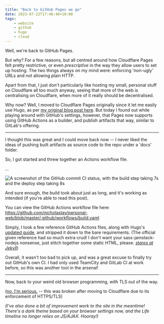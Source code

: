 ```yaml
---
title: "Back to GitHub Pages we go"
date: 2023-07-22T17:46:48+10:00
tags:
    - website
    - github
    - hugo
    - cloud
---
```


Well, we're back to GitHub Pages.

But why? For a few reasons, but all centred around how Cloudflare Pages felt pretty restrictive, or even *prescriptive* in the way they allow users to set up hosting. The two things always on my mind were: enforcing 'non-ugly' URLs and not allowing plain HTTP.

Apart from that, I just don't particularly like hosting my small, personal stuff on Cloudflare all too much anyway, seeing that more of the web is centralising on Cloudflare, when more of it really should be decentralised.

Why now? Well, I moved to Cloudflare Pages originally since it let me easily use Hugo, as per [my original blog post here](/2022/02/17/hugo/). But today I found out while playing around with GitHub's settings, however, that Pages now supports using GitHub Actions as a builder, and publish artifacts that way, similar to GitLab's offering.

---

I thought this was great and I could move back now -- I never liked the ideas of pushing built artifacts as source code to the repo under a 'docs' folder.

So, I got started and threw together an Actions workflow file.

...

![A screenshot of the GitHub commit CI status, with the build step taking 7s and the deploy step taking 8s](/static/post-img/202307-ghactions.jpg "A total of 15s, about the same as Cloudflare!{{< cc >}}")

And sure enough, the build took about just as long, and it's working as intended (if you're able to read this post).

You can view the GitHub Actions workflow file here: https://github.com/nicholastay/personal-web/blob/master/.github/workflows/build.yaml

Simply, I took a few reference GitHub Actions files, along with Hugo's [updated guide](https://gohugo.io/hosting-and-deployment/hosting-on-github/), and stripped it down to the bare requirements. (The official given reference had so much extra crud! I don't want your sass-jamstack-nodejs nonsense, just stitch together some static HTML, please. [*stares at Jekyll*](/2022/02/17/hugo/))

Overall, it wasn't too bad to pick up, and was a great excuse to finally try out GitHub's own CI. I had only used TeamCity and GitLab CI at work before, so this was another tool in the arsenal!

---

Now, back to your weird old browser programming, with TLS out of the way.

([no, I'm serious.](/2022/02/10/redesign/) -- this was broken after moving to Cloudflare due to its enforcement of HTTPS/TLS)

*(I've also done a bit of improvement work to the site in the meantime! There's a dark theme based on your browser settings now, and the Life timeline no longer relies on JS/AJAX. Hooray!)*
